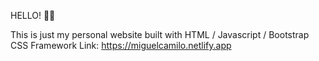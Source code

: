 HELLO!  👋🏼

This is just my personal website built with HTML / Javascript / Bootstrap CSS Framework
Link: https://miguelcamilo.netlify.app
